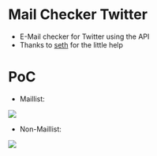 # Mail Checker Twitter
- E-Mail checker for Twitter using the API
- Thanks to [seth](https://github.com/5ql) for the little help

# PoC

- Maillist:

<img src="https://cdn.discordapp.com/attachments/865706489951944717/873379443186483200/maillist.gif">

- Non-Maillist:

<img src="https://cdn.discordapp.com/attachments/865706489951944717/873379568436772874/nonmaillist.gif">
